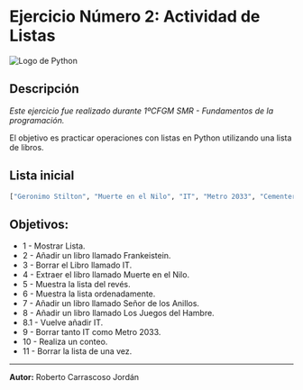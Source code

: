 # Ejercicio Número 2: Actividad de Listas

![Logo de Python](https://www.python.org/static/community_logos/python-logo.png)

## Descripción

*Este ejercicio fue realizado durante 1ºCFGM SMR - Fundamentos de la programación.*

El objetivo es practicar operaciones con listas en Python utilizando una lista de libros.

## Lista inicial

```python
["Geronimo Stilton", "Muerte en el Nilo", "IT", "Metro 2033", "Cementerio de Animales"]
```
## Objetivos:
* 1 - Mostrar Lista.
* 2 - Añadir un libro llamado Frankeistein.
* 3 - Borrar el Libro llamado IT.
* 4 - Extraer el libro llamado Muerte en el Nilo.
* 5 - Muestra la lista del revés.
* 6 - Muestra la lista ordenadamente.
* 7 - Añadir un libro llamado Señor de los Anillos.
* 8 - Añadir un libro llamado Los Juegos del Hambre.
* 8.1 - Vuelve añadir IT.
* 9 - Borrar tanto IT como Metro 2033.
* 10 - Realiza un conteo.
* 11 - Borrar la lista de una vez.

---

**Autor:** Roberto Carrascoso Jordán